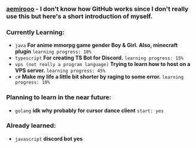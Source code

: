 ### [aemirooo](https://github.com/aemirooo) - **I don't know how GitHub works since I don't really use this but here's a short introduction of myself.**
### Currently Learning:
- `java` **For anime mmorpg game gender Boy & Girl. Also, minecraft plugin** `learning progress: 10%`
- `typescript` **For creating TS Bot for Discord.** `learning progress: 15%`
- `vps (not really a program language)` **Trying to learn how to host on a VPS server.** `learning progress: 45%`
- `c#` **Make my life a little bit shorter by raging to some error.** `learning progress: 10%`
### Planning to learn in the near future:
- `golang` **idk why probably for cursor dance client** `start: yes`
### Already learned:
- `javascript` **discord bot yes**
